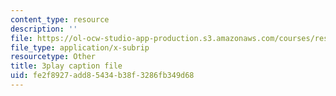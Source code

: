 ```yaml
---
content_type: resource
description: ''
file: https://ol-ocw-studio-app-production.s3.amazonaws.com/courses/res-2-006-girls-who-build-cameras-summer-2016/fe2f8927add85434b38f3286fb349d68_bnYD88uNtwY.vtt
file_type: application/x-subrip
resourcetype: Other
title: 3play caption file
uid: fe2f8927-add8-5434-b38f-3286fb349d68
---
```

